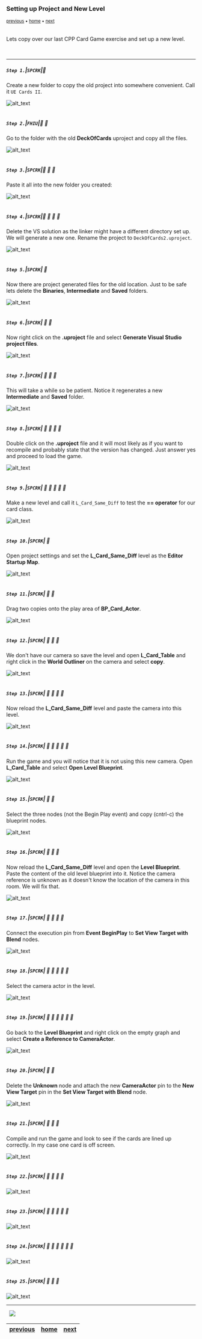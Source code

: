 <img src="https://via.placeholder.com/1000x4/45D7CA/45D7CA" alt="drawing" height="4px"/>

### Setting up Project and New Level

<sub>[previous](../) • [home](../README.md#user-content-gms2-top-down-shooter) • [next](../)</sub>

<img src="https://via.placeholder.com/1000x4/45D7CA/45D7CA" alt="drawing" height="4px"/>

Lets copy over our last CPP Card Game exercise and set up a new level.

<br>

---


##### `Step 1.`\|`SPCRK`|:small_blue_diamond:

Create a new folder to copy the old project into somewhere convenient. Call it `UE Cards II`.

![alt_text](images/CreateNewFolder.jpg)

<img src="https://via.placeholder.com/500x2/45D7CA/45D7CA" alt="drawing" height="2px" alt = ""/>

##### `Step 2.`\|`FHIU`|:small_blue_diamond: :small_blue_diamond: 

Go to the folder with the old **DeckOfCards** uproject and copy all the files.

![alt_text](images/CopyOldProject.jpg)

<img src="https://via.placeholder.com/500x2/45D7CA/45D7CA" alt="drawing" height="2px" alt = ""/>

##### `Step 3.`\|`SPCRK`|:small_blue_diamond: :small_blue_diamond: :small_blue_diamond:

Paste it all into the new folder you created:

![alt_text](images/CopyOldProject2.jpg)

<img src="https://via.placeholder.com/500x2/45D7CA/45D7CA" alt="drawing" height="2px" alt = ""/>

##### `Step 4.`\|`SPCRK`|:small_blue_diamond: :small_blue_diamond: :small_blue_diamond: :small_blue_diamond:

Delete the VS solution as the linker might have a different directory set up.  We will generate a new one.  Rename the project to `DeckOfCards2.uproject`.

![alt_text](images/DeleteVSRenameProj.jpg)

<img src="https://via.placeholder.com/500x2/45D7CA/45D7CA" alt="drawing" height="2px" alt = ""/>

##### `Step 5.`\|`SPCRK`| :small_orange_diamond:

Now there are project generated files for the old location.  Just to be safe lets delete the **Binaries**, **Intermediate** and **Saved** folders.

![alt_text](images/DeleteBinariesIntermediateSave.jpg)

<img src="https://via.placeholder.com/500x2/45D7CA/45D7CA" alt="drawing" height="2px" alt = ""/>

##### `Step 6.`\|`SPCRK`| :small_orange_diamond: :small_blue_diamond:

Now right click on the **.uproject** file and select **Generate Visual Studio project files**.

![alt_text](images/CreateNewVSSolution.jpg)

<img src="https://via.placeholder.com/500x2/45D7CA/45D7CA" alt="drawing" height="2px" alt = ""/>

##### `Step 7.`\|`SPCRK`| :small_orange_diamond: :small_blue_diamond: :small_blue_diamond:

This will take a while so be patient.  Notice it regenerates a new **Intermediate** and **Saved** folder.

![alt_text](images/WaitABit.jpg)

<img src="https://via.placeholder.com/500x2/45D7CA/45D7CA" alt="drawing" height="2px" alt = ""/>

##### `Step 8.`\|`SPCRK`| :small_orange_diamond: :small_blue_diamond: :small_blue_diamond: :small_blue_diamond:

Double click on the **.uproject** file and it will most likely as if you want to recompile and probably state that the version has changed.  Just answer yes and proceed to load the game.

![alt_text](images/OpenCopiedProject.jpg)

<img src="https://via.placeholder.com/500x2/45D7CA/45D7CA" alt="drawing" height="2px" alt = ""/>

##### `Step 9.`\|`SPCRK`| :small_orange_diamond: :small_blue_diamond: :small_blue_diamond: :small_blue_diamond: :small_blue_diamond:

Make a new level and call it `L_Card_Same_Diff` to test the **== operator** for our card class.

![alt_text](images/NewLCardDiffLevel.jpg)

<img src="https://via.placeholder.com/500x2/45D7CA/45D7CA" alt="drawing" height="2px" alt = ""/>

##### `Step 10.`\|`SPCRK`| :large_blue_diamond:

Open project settings and set the **L_Card_Same_Diff** level as the **Editor Startup Map**.

![alt_text](images/SetNewStartupProject.jpg)

<img src="https://via.placeholder.com/500x2/45D7CA/45D7CA" alt="drawing" height="2px" alt = ""/>

##### `Step 11.`\|`SPCRK`| :large_blue_diamond: :small_blue_diamond: 

Drag two copies onto the play area of **BP_Card_Actor**.

![alt_text](images/DragTwoCopiesBPCard.jpg)

<img src="https://via.placeholder.com/500x2/45D7CA/45D7CA" alt="drawing" height="2px" alt = ""/>


##### `Step 12.`\|`SPCRK`| :large_blue_diamond: :small_blue_diamond: :small_blue_diamond: 

We don't have our camera so save the level and open **L_Card_Table** and right click in the **World Outliner** on the camera and select **copy**.

![alt_text](images/CopyCamera.jpg)

<img src="https://via.placeholder.com/500x2/45D7CA/45D7CA" alt="drawing" height="2px" alt = ""/>

##### `Step 13.`\|`SPCRK`| :large_blue_diamond: :small_blue_diamond: :small_blue_diamond:  :small_blue_diamond: 

Now reload the **L_Card_Same_Diff** level and paste the camera into this level.

![alt_text](images/PasteIntoLevel.jpg)

<img src="https://via.placeholder.com/500x2/45D7CA/45D7CA" alt="drawing" height="2px" alt = ""/>

##### `Step 14.`\|`SPCRK`| :large_blue_diamond: :small_blue_diamond: :small_blue_diamond: :small_blue_diamond:  :small_blue_diamond: 

Run the game and you will notice that it is not using this new camera.  Open **L_Card_Table** and select **Open Level Blueprint**.

![alt_text](images/OpenOldLBP.jpg)

<img src="https://via.placeholder.com/500x2/45D7CA/45D7CA" alt="drawing" height="2px" alt = ""/>

##### `Step 15.`\|`SPCRK`| :large_blue_diamond: :small_orange_diamond: 

Select the three nodes (not the Begin Play event) and copy (cntrl-c) the blueprint nodes.

![alt_text](images/Copy3Nodes.jpg)

<img src="https://via.placeholder.com/500x2/45D7CA/45D7CA" alt="drawing" height="2px" alt = ""/>

##### `Step 16.`\|`SPCRK`| :large_blue_diamond: :small_orange_diamond:   :small_blue_diamond: 

Now reload the **L_Card_Same_Diff** level and open the **Level Blueprint**.  Paste the content of the old level blueprint into it.  Notice the camera reference is unknown as it doesn't know the location of the camera in this room.  We will fix that.

![alt_text](images/PosteNodesInNewLevel.jpg)

<img src="https://via.placeholder.com/500x2/45D7CA/45D7CA" alt="drawing" height="2px" alt = ""/>

##### `Step 17.`\|`SPCRK`| :large_blue_diamond: :small_orange_diamond: :small_blue_diamond: :small_blue_diamond:

 Connect the execution pin from **Event BeginPlay** to **Set View Target with Blend** nodes.

![alt_text](images/ConnectExecutionPins.jpg)

<img src="https://via.placeholder.com/500x2/45D7CA/45D7CA" alt="drawing" height="2px" alt = ""/>

##### `Step 18.`\|`SPCRK`| :large_blue_diamond: :small_orange_diamond: :small_blue_diamond: :small_blue_diamond: :small_blue_diamond:

Select the camera actor in the level.

![alt_text](images/SelectCameraActorInLevel.jpg)

<img src="https://via.placeholder.com/500x2/45D7CA/45D7CA" alt="drawing" height="2px" alt = ""/>

##### `Step 19.`\|`SPCRK`| :large_blue_diamond: :small_orange_diamond: :small_blue_diamond: :small_blue_diamond: :small_blue_diamond: :small_blue_diamond:

Go back to the **Level Blueprint** and right click on the empty graph and select **Create a Reference to CameraActor**.

![alt_text](images/RightClickOnGraphAndCreateReferenceForCam.jpg)

<img src="https://via.placeholder.com/500x2/45D7CA/45D7CA" alt="drawing" height="2px" alt = ""/>

##### `Step 20.`\|`SPCRK`| :large_blue_diamond: :large_blue_diamond:

Delete the **Unknown** node and attach the new **CameraActor** pin to the **New View Target** pin in the **Set View Target with Blend** node.

![alt_text](images/ReconnectCamActor.jpg)

<img src="https://via.placeholder.com/500x2/45D7CA/45D7CA" alt="drawing" height="2px" alt = ""/>

##### `Step 21.`\|`SPCRK`| :large_blue_diamond: :large_blue_diamond: :small_blue_diamond:

Compile and run the game and look to see if the cards are lined up correctly.  In my case one card is off screen.

![alt_text](images/RunGameCardLayoutWrong.jpg)

<img src="https://via.placeholder.com/500x2/45D7CA/45D7CA" alt="drawing" height="2px" alt = ""/>

##### `Step 22.`\|`SPCRK`| :large_blue_diamond: :large_blue_diamond: :small_blue_diamond: :small_blue_diamond:



![alt_text](images/.jpg)

<img src="https://via.placeholder.com/500x2/45D7CA/45D7CA" alt="drawing" height="2px" alt = ""/>

##### `Step 23.`\|`SPCRK`| :large_blue_diamond: :large_blue_diamond: :small_blue_diamond: :small_blue_diamond: :small_blue_diamond:



![alt_text](images/.jpg)

<img src="https://via.placeholder.com/500x2/45D7CA/45D7CA" alt="drawing" height="2px" alt = ""/>

##### `Step 24.`\|`SPCRK`| :large_blue_diamond: :large_blue_diamond: :small_blue_diamond: :small_blue_diamond: :small_blue_diamond: :small_blue_diamond:



![alt_text](images/.jpg)

<img src="https://via.placeholder.com/500x2/45D7CA/45D7CA" alt="drawing" height="2px" alt = ""/>

##### `Step 25.`\|`SPCRK`| :large_blue_diamond: :large_blue_diamond: :small_orange_diamond:



![alt_text](images/.jpg)

___


<img src="https://via.placeholder.com/1000x4/dba81a/dba81a" alt="drawing" height="4px" alt = ""/>

<img src="https://via.placeholder.com/1000x100/45D7CA/000000/?text=Next Up - ADD NEXT PAGE">

<img src="https://via.placeholder.com/1000x4/dba81a/dba81a" alt="drawing" height="4px" alt = ""/>

| [previous](../)| [home](../README.md#user-content-gms2-top-down-shooter) | [next](../)|
|---|---|---|
